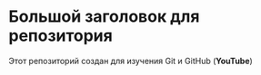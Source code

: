 # Большой заголовок для репозитория
Этот репозиторий создан для изучения Git и GitHub (**YouTube**)
